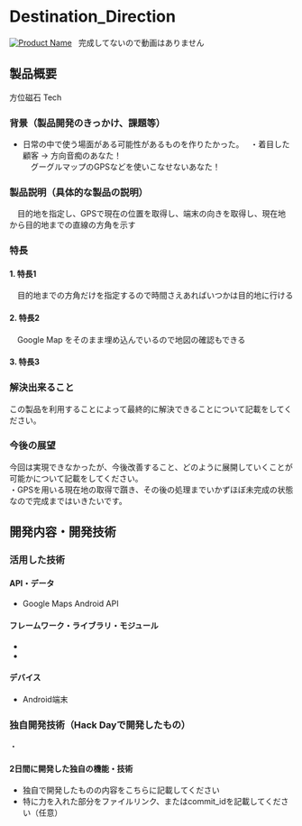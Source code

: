 # Destination_Direction

[![Product Name](https://raw.github.com/GabLeRoux/WebMole/master/ressources/WebMole_Youtube_Video.png)](https://www.youtube.com/channel/UC4PtjOfZTbVp9DwtJv82Lzg)  
完成してないので動画はありません

## 製品概要
方位磁石 Tech
### 背景（製品開発のきっかけ、課題等）
- 日常の中で使う場面がある可能性があるものを作りたかった。  
・着目した顧客 → 方向音痴のあなた！  
　グーグルマップのGPSなどを使いこなせないあなた！
### 製品説明（具体的な製品の説明）
　目的地を指定し、GPSで現在の位置を取得し、端末の向きを取得し、現在地から目的地までの直線の方角を示す

### 特長

#### 1. 特長1
　目的地までの方角だけを指定するので時間さえあればいつかは目的地に行ける
#### 2. 特長2
　Google Map をそのまま埋め込んでいるので地図の確認もできる
#### 3. 特長3

### 解決出来ること
この製品を利用することによって最終的に解決できることについて記載をしてください。

### 今後の展望
今回は実現できなかったが、今後改善すること、どのように展開していくことが可能かについて記載をしてください。  
・GPSを用いる現在地の取得で躓き、その後の処理までいかずほぼ未完成の状態なので完成まではいきたいです。

## 開発内容・開発技術
### 活用した技術
#### API・データ

* Google Maps Android API

#### フレームワーク・ライブラリ・モジュール
* 
* 

#### デバイス
* Android端末

### 独自開発技術（Hack Dayで開発したもの）
・
#### 2日間に開発した独自の機能・技術
* 独自で開発したものの内容をこちらに記載してください
* 特に力を入れた部分をファイルリンク、またはcommit_idを記載してください（任意）
